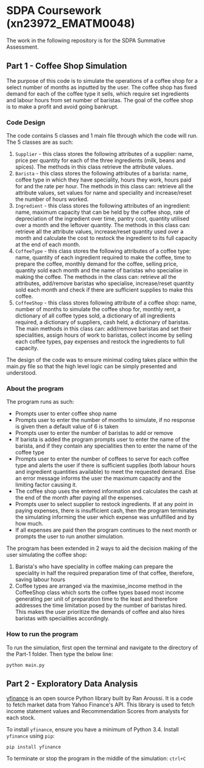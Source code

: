 # SDPA Coursework (xn23972_EMATM0048)

The work in the following repository is for the SDPA Summative Assessment.


## Part 1 - Coffee Shop Simulation
The purpose of this code is to simulate the operations of a coffee shop for a select number of months as inputted by the user. The coffee shop has fixed demand for each of the coffee type it sells, which require set ingredients and labour hours from set number of baristas. The goal of the coffee shop is to make a profit and avoid going bankrupt.

### Code Design
The code contains 5 classes and 1 main file through which the code will run. The 5 classes are as such:
1. `Supplier` - this class stores the following attributes of a supplier: name, price per quantity for each of the three ingredients (milk, beans and spices). The methods in this class retrieve the attribute values. 
2. `Barista` - this class stores the following attributes of a barista: name, coffee type in which they have speciality, hours they work, hours paid for and the rate per hour. The methods in this class can: retrieve all the attribute values, set values for name and speciality and increase/reset the number of hours worked.
3. `Ingredient` - this class stores the following attributes of an ingredient: name, maximum capacity that can be held by the coffee shop, rate of depreciation of the ingredient over time, pantry cost, quantity utilised over a month and the leftover quantity. The methods in this class can: retrieve all the attribute values, increase/reset quantity used over a month and calculate the cost to restock the ingredient to its full capacity at the end of each month. 
4. `CoffeeType` - this class stores the following attributes of a coffee type: name, quantity of each ingredient required to make the coffee, time to prepare the coffee, monthly demand for the coffee, selling price, quantity sold each month and the name of baristas who specialise in making the coffee. The methods in the class can: retrieve all the attributes, add/remove baristas who specialise, increase/reset quantity sold each month and check if there are sufficient supplies to make this coffee.
5. `CoffeeShop` - this class stores following attribute of a coffee shop: name, number of months to simulate the coffee shop for, monthly rent, a dictionary of all coffee types sold, a dictionary of all ingredients required, a dictionary of suppliers, cash held, a dictionary of baristas. The main methods in this class can: add/remove baristas and set their specialities, assign hours of work to baristas, collect income by selling each coffee types, pay expenses and restock the ingredients to full capacity. 

The design of the code was to ensure minimal coding takes place within the main.py file so that the high level logic can be simply presented and understood.

### About the program
The program runs as such:
- Prompts user to enter coffee shop name
- Prompts user to enter the number of months to simulate, if no response is given then a default value of 6 is taken
- Prompts user to enter the number of baristas to add or remove
- If barista is added the program prompts user to enter the name of the barista, and if they contain any specialities then to enter the name of the coffee type
- Prompts user to enter the number of coffees to serve for each coffee type and alerts the user if there is sufficient supplies (both labour hours and ingredient quantities available) to meet the requested demand. Else an error message informs the user the maximum capacity and the limiting factor causing it.
- The coffee shop uses the entered information and calculates the cash at the end of the month after paying all the expenses. 
- Prompts user to select supplier to restock ingredients. If at any point in paying expenses, there is insufficient cash, then the program terminates the simulating informing the user which expense was unfulfilled and by how much.
- If all expenses are paid then the program continues to the next month or prompts the user to run another simulation. 

The program has been extended in 2 ways to aid the decision making of the user simulating the coffee shop:
1. Barista's who have speciality in coffee making can prepare the speciality in half the required preparation time of that coffee, therefore, saving labour hours
2. Coffee types are arranged via the maximise_income method in the CoffeeShop class which sorts the coffee types based most income generating per unit of preparation time to the least and therefore addresses the time limitation posed by the number of baristas hired. This makes the user prioritize the demands of coffee and also hires baristas with specialities accordingly.

### How to run the program
To run the simulation, first open the terminal and navigate to the directory of the Part-1 folder. Then type the below line:
```
python main.py
```


## Part 2 - Exploratory Data Analysis

[yfinance](https://github.com/ranaroussi/yfinance) is an open source Python library built by Ran Aroussi. It is a code to fetch market data from Yahoo Finance's API. This library is used to fetch income statement values and Recommendation Scores from analysts for each stock.  

To install `yfinance`, ensure you have a minimum of Python 3.4. Install `yfinance` using `pip`:
```
pip install yfinance
```
To terminate or stop the program in the middle of the simulation: `ctrl+C`